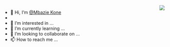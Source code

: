 <img align="right" src="https://visitor-badge.laobi.icu/badge?page_id=salesp07.salesp07" />

- 👋 Hi, I’m [@Mbazie Kone](https://www.linkedin.com/in/m-bazie-kone-2167a2207)
- 
- 👀 I’m interested in ...
- 🌱 I’m currently learning ...
- 💞️ I’m looking to collaborate on ...
- 📫 How to reach me ...
